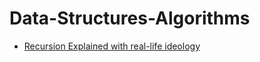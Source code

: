 # Data-Structures-Algorithms

- [Recursion Explained with real-life ideology](https://oreosblog.hashnode.dev/recursion-explained-with-real-life-ideology)
